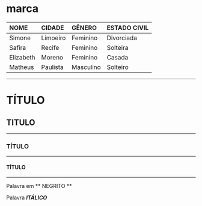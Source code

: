 # marca

NOME      | CIDADE   | GÊNERO    | ESTADO CIVIL
:---      |:---      |:---       |:---        
Simone    | Limoeiro | Feminino  | Divorciada 
Safira    | Recife   | Feminino  | Solteira
Elizabeth | Moreno   | Feminino  | Casada
Matheus   | Paulista | Masculino | Solteiro




---
# TÍTULO
## TITULO
---
### TÍTULO
---
#### TÍTULO
---

Palavra em ** NEGRITO **

Palavra __*ITÁLICO*__




  
